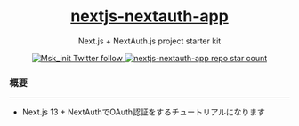 <a href="#">
  <h1 align="center">nextjs-nextauth-app</h1>
</a>

<p align="center">
  Next.js + NextAuth.js project starter kit
</p>

<p align="center">
  <a href="https://twitter.com/Msk_init">
    <img src="https://img.shields.io/twitter/follow/:Msk_init" alt="Msk_init Twitter follow" />
  </a>
  <a href="https://github.com/MSK1206/nextjs-nextauth-app">
    <img src="https://img.shields.io/github/stars/MSK1206/nextjs-nextauth-app?label=MSK1206%2Fnextjs-prisma-auth-postgres-app" alt="nextjs-nextauth-app repo star count" />
  </a>
</p>

### 概要

----

- Next.js 13 + NextAuthでOAuth認証をするチュートリアルになります
